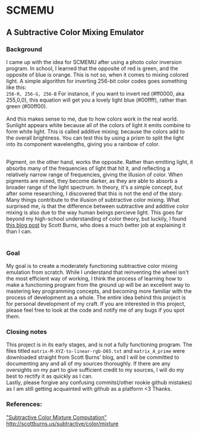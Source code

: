# SCMEMU
## A Subtractive Color Mixing Emulator
### Background
I came up with the idea for SCMEMU after using a photo color inversion program. In school, I learned that the opposite of red is green, and the opposite of blue is orange. This is not so, when it comes to mixing colored light. A simple algorithm for inverting 256-bit color codes goes something like this:<br />
`256-R, 256-G, 256-B`
For instance, if you want to invert red (#ff0000, aka 255,0,0), this equation will get you a lovely light blue (#00ffff), rather than green (#00ff00).<br /><br />
And this makes sense to me, due to how colors work in the real world. Sunlight appears white because all of the colors of light it emits combine to form white light. This is called additive mixing; because the colors add to the overall brightness. You can test this by using a prism to split the light into its component wavelengths, giving you a rainbow of color.<br /><br />

Pigment, on the other hand, works the opposite. Rather than emitting light, it absorbs many of the frequencies of light that hit it, and reflecting a relatively narrow range of frequencies, giving the illusion of color. When pigments are mixed, they become darker, as they are able to absorb a broader range of the light spectrum. In theory, it's a simple concept, but after some researching, I discovered that this is not the end of the story. Many things contribute to the illusion of subtractive color mixing. What surprised me, is that the difference between subtractive and additive color mixing is also due to the way human beings percieve light. This goes far beyond my high-school understanding of color theory, but luckily, I found <a href="scottburns.us/subtractive-color-mixture/">this blog post</a> by Scott Burns, who does a much better job at explaining it than I can.<br /><br />

### Goal
My goal is to create a moderately functioning subtractive color mixing emulation from scratch. While I understand that reinventing the wheel isn't the most efficient way of working, I think the process of learning how to make a functioning program from the ground up will be an excellent way to mastering key programming concepts, and becoming more familiar with the process of development as a whole. The entire idea behind this project is for personal development of my craft. If you are interested in this project, please feel free to look at the code and notify me of any bugs if you spot them.

### Closing notes
This project is in its early stages, and is not a fully functioning program. The files titled `matrix-M-XYZ-to-linear-rgb-D65.txt` and `matrix_A_prime` were downloaded straight from Scott Burns' blog, and I will be committed to documenting any and all of my sources thoroughly. If there are any oversights on my part to give sufficient credit to my sources, I will do my best to rectify it as quickly as I can.<br />
Lastly, please forgive any confusing commits(/other rookie github mistakes) as I am still getting acquainted with github as a platform <3 Thanks.

### References:
["Subtractive Color Mixture Computation"](http://scottburns.us/subtractive/color/mixture "Subtractive Color Mixture Computation") http://scottburns.us/subtractive/color/mixture
